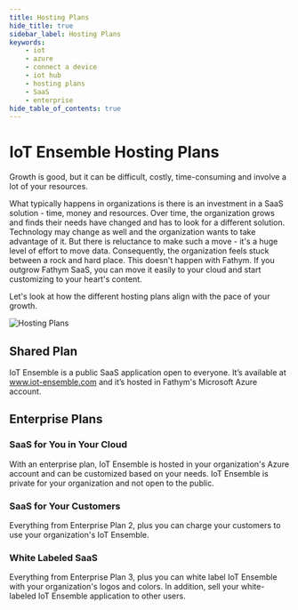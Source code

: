 ```yaml
---
title: Hosting Plans
hide_title: true
sidebar_label: Hosting Plans
keywords:
    - iot
    - azure
    - connect a device
    - iot hub
    - hosting plans
    - SaaS
    - enterprise
hide_table_of_contents: true
---
```


# IoT Ensemble Hosting Plans

Growth is good, but it can be difficult, costly, time-consuming and involve a lot of your resources. 

What typically happens in organizations is there is an investment in a SaaS solution - time, money and resources. Over time, the organization grows and finds their needs have changed and has to look for a different solution. Technology may change as well and the organization wants to take advantage of it. But there is reluctance to make such a move - it's a huge level of effort to move data. Consequently, the organization feels stuck between a rock and hard place. This doesn't happen with Fathym. If you outgrow Fathym SaaS, you can move it easily to your cloud and start customizing to your heart's content.

Let's look at how the different hosting plans align with the pace of your growth.

![Hosting Plans](https://www.iot-ensemble.com/static/images/isometric-iot-ensemble-lcu-whitelabel-white.png)

## Shared Plan 

IoT Ensemble is a public SaaS application open to everyone. It’s available at www.iot-ensemble.com and it’s hosted in Fathym's Microsoft Azure account. 

## Enterprise Plans 

### SaaS for You in Your Cloud
With an enterprise plan, IoT Ensemble is hosted in your organization's Azure account and can be customized based on your needs. IoT Ensemble is private for your organization and not open to the public. 

### SaaS for Your Customers
Everything from Enterprise Plan 2, plus you can charge your customers to use your organization's IoT Ensemble. 

### White Labeled SaaS
Everything from Enterprise Plan 3, plus you can white label IoT Ensemble with your organization's logos and colors. In addition, sell your white-labeled IoT Ensemble application to other users. 